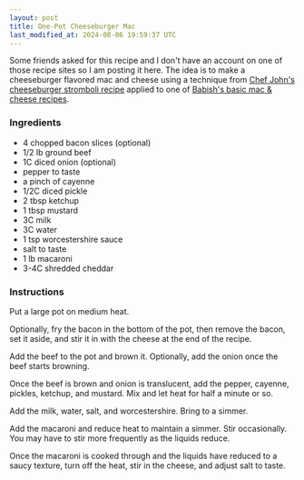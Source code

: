 ```yaml
---
layout: post
title: One-Pot Cheeseburger Mac
last_modified_at: 2024-08-06 19:59:37 UTC
---
```


Some friends asked for this recipe and I don't have an account on one of those
recipe sites so I am posting it here.
The idea is to make a cheeseburger flavored mac and cheese
using a technique from
[Chef John's cheeseburger stromboli recipe](https://www.youtube.com/watch?v=nzaNHC-ckzQ)
applied to one of
[Babish's basic mac & cheese recipes](https://www.youtube.com/watch?v=FUeyrEN14Rk).

### Ingredients

* 4 chopped bacon slices (optional)
* 1/2 lb ground beef
* 1C diced onion (optional)
* pepper to taste
* a pinch of cayenne
* 1/2C diced pickle
* 2 tbsp ketchup
* 1 tbsp mustard
* 3C milk
* 3C water
* 1 tsp worcestershire sauce
* salt to taste
* 1 lb macaroni
* 3-4C shredded cheddar

### Instructions

Put a large pot on medium heat.

Optionally, fry the bacon in the bottom of the pot, then remove the bacon,
set it aside, and stir it in with the cheese at the end of the recipe.

Add the beef to the pot and brown it.
Optionally, add the onion once the beef starts browning.

Once the beef is brown and onion is translucent,
add the pepper, cayenne, pickles, ketchup,
and mustard. Mix and let heat for half a minute or so.

Add the milk, water, salt, and worcestershire. Bring to a simmer.

Add the macaroni and reduce heat to maintain a simmer. Stir occasionally.
You may have to stir more frequently as the liquids reduce.

Once the macaroni is cooked through and the liquids have reduced to a
saucy texture, turn off the heat, stir in the cheese, and adjust salt to taste.


